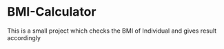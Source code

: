 # BMI-Calculator
This is a small project which checks the BMI of Individual and gives result accordingly

